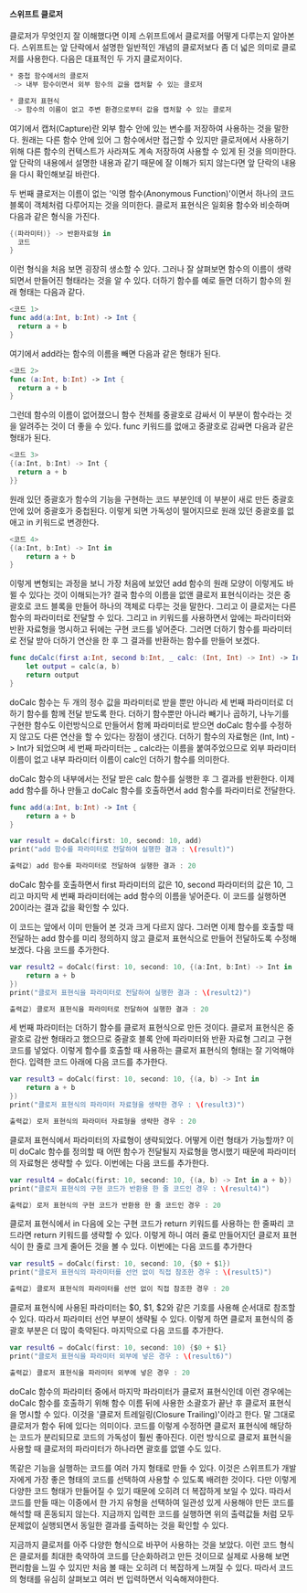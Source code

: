#### 스위프트 클로저

클로저가 무엇인지 잘 이해했다면 이제 스위프트에서 클로저를 어떻게 다루는지 알아본다. 스위프트는 앞 단락에서 설명한 일반적인 개념의 클로저보다 좀 더 넓은 의미로 클로저를 사용한다.
다음은 대표적인 두 가지 클로저이다.
```swift
* 중첩 함수에서의 클로저
 -> 내부 함수이면서 외부 함수의 값을 캡처할 수 있는 클로저

* 클로저 표현식
 -> 함수의 이름이 없고 주변 환경으로부터 값을 캡처할 수 있는 클로저
```
여기에서 캡처(Capture)란 외부 함수 안에 있는 변수를 저장하여 사용하는 것을 말한다.
원래는 다른 함수 안에 있어 그 함수에서만 접근할 수 있지만 클로저에서 사용하기 위해 다른 함수의 컨텍스트가 사라져도 계속 저장하여 사용할 수 있게 된 것을 의미한다.
앞 단락의 내용에서 설명한 내용과 같기 때문에 잘 이해가 되지 않는다면 앞 단락의 내용을 다시 확인해보길 바란다.

두 번째 클로저는 이름이 없는 '익명 함수(Anonymous Function)'이면서 하나의 코드 블록이 객체처럼 다루어지는 것을 의미한다.
클로저 표현식은 일회용 함수와 비슷하며 다음과 같은 형식을 가진다.
```swift
{(파라미터)} -> 반환자료형 in
  코드
}
```
이런 형식을 처음 보면 굉장히 생소할 수 있다. 그러나 잘 살펴보면 함수의 이름이 생략되면서 만들어진 형태라는 것을 알 수 있다. 더하기 함수를 예로 들면 더하기 함수의 원래 형태는 다음과 같다.
```swift
<코드 1>
func add(a:Int, b:Int) -> Int {
  return a + b
}
```
여기에서 add라는 함수의 이름을 빼면 다음과 같은 형태가 된다.
```swift
<코드 2>
func (a:Int, b:Int) -> Int {
  return a + b
}
```
그런데 함수의 이름이 없어졌으니 함수 전체를 중괄호로 감싸서 이 부분이 함수라는 것을 알려주는 것이 더 좋을 수 있다. func 키워드를 없애고 중괄호로 감싸면 다음과 같은 형태가 된다.
```swift
<코드 3>
{(a:Int, b:Int) -> Int {
  return a + b
}}
```
원래 있던 중괄호가 함수의 기능을 구현하는 코드 부분인데 이 부분이 새로 만든 중괄호 안에 있어 중괄호가 중첩된다. 이렇게 되면 가독성이 떨어지므로 원래 있던 중괄호를 없애고 in 키워드로 변경한다.
```swift
<코드 4>
{(a:Int, b:Int) -> Int in
    return a + b
}
```
이렇게 변형되는 과정을 보니 가장 처음에 보았던 add 함수의 원래 모양이 이렇게도 바뀔 수 있다는 것이 이해되는가?
결국 함수의 이름을 없앤 클로저 표현식이라는 것은 중괄호로 코드 블록을 만들어 하나의 객체로 다루는 것을 말한다. 그리고 이 클로저는 다른 함수의 파라미터로 전달할 수 있다.
그리고 in 키워드를 사용하면서 앞에는 파라미터와 반환 자료형을 명시하고 뒤에는 구현 코드를 넣어준다.
그러면 더하기 함수를 파라미터로 전달 받아 더하기 연산을 한 후 그 결과를 반환하는 함수를 만들어 보겠다.
```swift
func doCalc(first a:Int, second b:Int, _ calc: (Int, Int) -> Int) -> Int {
    let output = calc(a, b)
    return output
}
```
doCalc 함수는 두 개의 정수 값을 파라미터로 받을 뿐만 아니라 세 번째 파라미터로 더하기 함수를 함께 전달 받도록 한다.
더하기 함수뿐만 아니라 빼기나 곱하기, 나누기를 구현한 함수도 이런방식으로 만들어서 함께 파라미터로 받으면 doCalc 함수를 수정하지 않고도 다른 연산을 할 수 있다는 장점이 생긴다.
더하기 함수의 자료형은 (Int, Int) -> Int가 되었으며 세 번째 파라미터는 _ calc라는 이름을 붙여주었으므로 외부 파라미터 이름이 없고 내부 파라미터 이름이 calc인 더하기 함수를 의미한다.

doCalc 함수의 내부에서는 전달 받은 calc 함수를 실행한 후 그 결과를 반환한다. 이제 add 함수를 하나 만들고 doCalc 함수를 호출하면서 add 함수를 파라미터로 전달한다.
```swift
func add(a:Int, b:Int) -> Int {
    return a + b
}

var result = doCalc(first: 10, second: 10, add)
print("add 함수를 파라미터로 전달하여 실행한 결과 : \(result)")

출력값) add 함수를 파라미터로 전달하여 실행한 결과 : 20
```
doCalc 함수를 호출하면서 first 파라미터의 값은 10, second 파라미터의 값은 10, 그리고 마지막 세 번째 파라미터에는 add 함수의 이름을 넣어준다. 이 코드를 실행하면 20이라는 결과 값을 확인할 수 있다.

이 코드는 앞에서 이미 만들어 본 것과 크게 다르지 않다. 그러면 이제 함수를 호출할 때 전달하는 add 함수를 미리 정의하지 않고 클로저 표현식으로 만들어 전달하도록 수정해 보겠다. 다음 코드를 추가한다.
```swift
var result2 = doCalc(first: 10, second: 10, {(a:Int, b:Int) -> Int in
    return a + b
})
print("클로저 표현식을 파라미터로 전달하여 실행한 결과 : \(result2)")

출력값) 클로저 표현식을 파라미터로 전달하여 실행한 결과 : 20
```
세 번째 파라미터는 더하기 함수를 클로저 표현식으로 만든 것이다. 클로저 표현식은 중괄호로 감싼 형태라고 했으므로 중괄호 블록 안에 파라미터와 반환 자료형 그리고 구현 코드를 넣었다.
이렇게 함수를 호출할 때 사용하는 클로저 표현식의 형태는 잘 기억해야 한다. 입력한 코드 아래에 다음 코드를 추가한다.
```swift
var result3 = doCalc(first: 10, second: 10, {(a, b) -> Int in
    return a + b
})
print("클로저 표현식의 파라미터 자료형을 생략한 경우 : \(result3)")

출력값) 로저 표현식의 파라미터 자료형을 생략한 경우 : 20
```
클로저 표현식에서 파라미터의 자료형이 생략되었다. 어떻게 이런 형태가 가능할까? 이미 doCalc 함수를 정의할 때 어떤 함수가 전달될지 자료형을 명시했기 때문에 파라미터의 자료형은 생략할 수 있다.
이번에는 다음 코드를 추가한다.
```swift
var result4 = doCalc(first: 10, second: 10, {(a, b) -> Int in a + b})
print("클로저 표현식의 구현 코드가 반환용 한 줄 코드인 경우 : \(result4)")

출력값) 로저 표현식의 구현 코드가 반환용 한 줄 코드인 경우 : 20
```
클로저 표현식에서 in 다음에 오는 구현 코드가 return 키워드를 사용하는 한 줄짜리 코드라면 return 키워드를 생략할 수 있다.
이렇게 하니 여러 줄로 만들어지던 클로저 표현식이 한 줄로 크게 줄어든 것을 볼 수 있다. 이번에는 다음 코드를 추가한다
```swift
var result5 = doCalc(first: 10, second: 10, {$0 + $1})
print("클로저 표현식의 파라미터를 선언 없이 직접 참조한 경우 : \(result5)")

출력값) 클로저 표현식의 파라미터를 선언 없이 직접 참조한 경우 : 20
```
클로저 표현식에 사용된 파라미터는 $0, $1, $2와 같은 기호를 사용해 순서대로 참조할 수 있다. 따라서 파라미터 선언 부분이 생략될 수 있다.
이렇게 하면 클로저 표현식의 중괄호 부분은 더 많이 축약된다. 마지막으로 다음 코드를 추가한다.
```swift
var result6 = doCalc(first: 10, second: 10) {$0 + $1}
print("클로저 표현식을 파라미터 외부에 넣은 경우 : \(result6)")

출력값) 클로저 표현식을 파라미터 외부에 넣은 경우 : 20
```
doCalc 함수의 파라미터 중에서 마지막 파라미터가 클로저 표현식인데 이런 경우에는 doCalc 함수를 호출하기 위해 함수 이름 뒤에 사용한 소괄호가 끝난 후 클로저 표현식을 명시할 수 있다.
이것을 '클로저 트레일링(Closure Trailing)'이라고 한다. 말 그대로 클로저가 함수 뒤에 있다는 의미이다.
코드를 이렇게 수정하면 클로저 표현식에 해당하는 코드가 분리되므로 코드의 가독성이 훨씬 좋아진다. 이런 방식으로 클로저 표현식을 사용할 때 클로저의 파라미터가 하나라면 괄호를 없앨 수도 있다.

똑같은 기능을 실행하는 코드를 여러 가지 형태로 만들 수 있다. 이것은 스위프트가 개발자에게 가장 좋은 형태의 코드를 선택하여 사용할 수 있도록 배려한 것이다.
다만 이렇게 다양한 코드 형태가 만들어질 수 있기 때문에 오히려 더 복잡하게 보일 수 있다. 따라서 코드를 만들 때는 이중에서 한 가지 유형을 선택하여 일관성 있게 사용해야 만든 코드를 해석할 때 혼동되지 않는다.
지금까지 입력한 코드를 실행하면 위의 출력값들 처럼 모두 문제없이 실행되면서 동일한 결과를 출력하는 것을 확인할 수 있다.

지금까지 클로저를 아주 다양한 형식으로 바꾸어 사용하는 것을 보았다.
이런 코드 형식은 클로저를 최대한 축약하여 코드를 단순화하려고 만든 것이므로 실제로 사용해 보면 편리함을 느낄 수 있지만 처음 볼 때는 오히려 더 복잡하게 느껴질 수 있다.
따라서 코드의 형태를 유심히 살펴보고 여러 번 입력하면서 익숙해져야한다.


